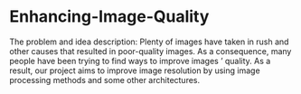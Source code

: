 # Enhancing-Image-Quality

The problem and idea description:
Plenty of images have taken in rush and other causes that
resulted in poor-quality images. As a consequence, many people
have been trying to find ways to improve images
’
quality. As a
result, our project aims to improve image resolution by using
image processing methods and some other architectures.
